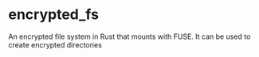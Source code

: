 # encrypted_fs
An encrypted file system in Rust that mounts with FUSE. It can be used to create encrypted directories
